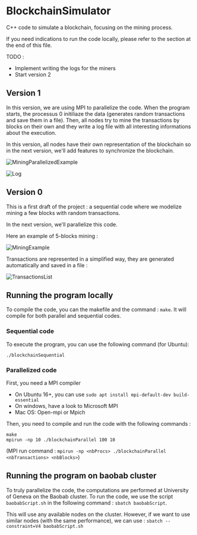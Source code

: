 # BlockchainSimulator

C++ code to simulate a blockchain, focusing on the mining process.

If you need indications to run the code locally, please refer to the section at the end of this file.

TODO :

* Implement writing the logs for the miners
* Start version 2

## Version 1

In this version, we are using MPI to parallelize the code. When the program starts, the processus 0 initiliaze the data (generates random transactions and save them in a file). Then, all nodes try to mine the transactions by blocks on their own and they write a log file with all interesting informations about the execution.

In this version, all nodes have their own representation of the blockchain so in the next version, we'll add features to synchronize the blockchain.

![MiningParallelizedExample](../master/figures/MiningParallelizedExample.png)

![Log](../master/figures/logs.png)

## Version 0

This is a first draft of the project : a sequential code where we modelize mining a few blocks with random transactions.

In the next version, we'll parallelize this code.

Here an example of 5-blocks mining :

![MiningExample](../master/figures/MiningExample.png)

Transactions are represented in a simplified way, they are generated automatically and saved in a file :

![TransactionsList](../master/figures/TransactionsList.png)

## Running the program locally

To compile the code, you can the makefile and the command : `make`. It will compile for both parallel and sequential codes.

### Sequential code

To execute the program, you can use the following command (for Ubuntu):

```
./blockchainSequential
```

### Parallelized code

First, you need a MPI compiler

* On Ubuntu 16+, you can use `sudo apt install mpi-default-dev build-essential`
* On windows, have a look to Microsoft MPI
* Mac OS: Open-mpi or Mpich

Then, you need to compile and run the code with the following commands :

```
make
mpirun -np 10 ./blockchainParallel 100 10
```

(MPI run command : `mpirun -np <nbProcs> ./blockchainParallel <nbTransactions> <nbBlocks>`)

## Running the program on baobab cluster

To truly parallelize the code, the computations are performed at University of Geneva on the Baobab cluster. To run the code, we use the script `baobabScript.sh` in the following command : `sbatch baobabScript`.

This will use any available nodes on the cluster. However, if we want to use similar nodes (with the same performance), we can use : `sbatch --constraint=V4 baobabScript.sh`
